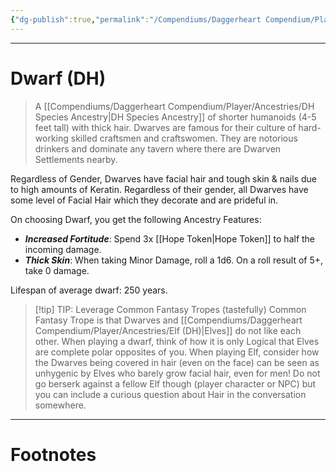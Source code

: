 ```yaml
---
{"dg-publish":true,"permalink":"/Compendiums/Daggerheart Compendium/Player/Ancestries/Dwarf (DH)/","tags":["TTRPG"]}
---
```



---
# Dwarf (DH)
> A [[Compendiums/Daggerheart Compendium/Player/Ancestries/DH Species Ancestry\|DH Species Ancestry]] of shorter humanoids (4-5 feet tall) with thick hair. Dwarves are famous for their culture of hard-working skilled craftsmen and craftswomen. They are notorious drinkers and dominate any tavern where there are Dwarven Settlements nearby.

Regardless of Gender, Dwarves have facial hair and tough skin & nails due to high amounts of Keratin. Regardless of their gender, all Dwarves have some level of Facial Hair which they decorate and are prideful in.

On choosing Dwarf, you get the following Ancestry Features: 
- ***Increased Fortitude***: Spend 3x [[Hope Token\|Hope Token]] to half the incoming damage.
- ***Thick Skin***: When taking Minor Damage, roll a 1d6. On a roll result of 5+, take 0 damage.

Lifespan of average dwarf: 250 years.

> [!tip] TIP: Leverage Common Fantasy Tropes (tastefully)
> Common Fantasy Trope is that Dwarves and [[Compendiums/Daggerheart Compendium/Player/Ancestries/Elf (DH)\|Elves]] do not like each other. When playing a dwarf, think of how it is only Logical that Elves are complete polar opposites of you. When playing Elf, consider how the Dwarves being covered in hair (even on the face) can be seen as unhygenic by Elves who barely grow facial hair, even for men!
> Do not go berserk against a fellow Elf though (player character or NPC) but you can include a curious question about Hair in the conversation somewhere. 

---
# Footnotes